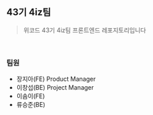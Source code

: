 ## 43기 4iz팀

> 위코드 43기 4iz팀 프론트엔드 레포지토리입니다

<br>

### 팀원

- 장지아(FE) Product Manager
- 이창섭(BE) Project Manager
- 이솜이(FE)
- 류승준(BE)
